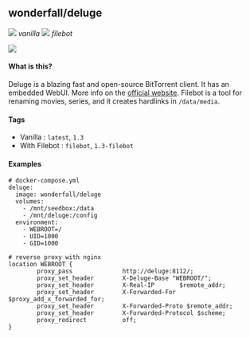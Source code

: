 ## wonderfall/deluge
[![](https://badge.imagelayers.io/wonderfall/deluge:latest.svg)](https://imagelayers.io/?images=wonderfall/deluge:latest 'Get your own badge on imagelayers.io') *vanilla*
[![](https://badge.imagelayers.io/wonderfall/deluge:filebot.svg)](https://imagelayers.io/?images=wonderfall/deluge:filebot 'Get your own badge on imagelayers.io') *filebot*

![](https://i.goopics.net/pS.png)

#### What is this?
Deluge is a blazing fast and open-source BitTorrent client. It has an embedded WebUI. More info on the [official website](http://deluge-torrent.org/). Filebot is a tool for renaming movies, series, and it creates hardlinks in `/data/media`.

#### Tags
- Vanilla : `latest`, `1.3`
- With Filebot : `filebot`, `1.3-filebot`

#### Examples
```
# docker-compose.yml
deluge:
  image: wonderfall/deluge
  volumes:
    - /mnt/seedbox:/data
    - /mnt/deluge:/config
  environment:
    - WEBROOT=/
    - UID=1000
    - GID=1000

# reverse proxy with nginx
location WEBROOT {
        proxy_pass              http://deluge:8112/;
        proxy_set_header        X-Deluge-Base "WEBROOT/";
        proxy_set_header        X-Real-IP       $remote_addr;
        proxy_set_header        X-Forwarded-For $proxy_add_x_forwarded_for;
        proxy_set_header        X-Forwarded-Proto $remote_addr;
        proxy_set_header        X-Forwarded-Protocol $scheme;
        proxy_redirect          off;
}
```
